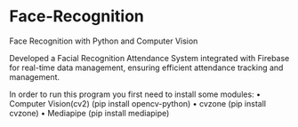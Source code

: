 # Face-Recognition
Face Recognition with Python and Computer Vision 

Developed a Facial Recognition Attendance System integrated with Firebase for real-time data management, ensuring efficient attendance tracking and management.

In order to run this program you first need to install some modules:
    • Computer Vision(cv2)
        (pip install opencv-python)
    • cvzone
        (pip install cvzone)
    • Mediapipe
        (pip install mediapipe)
